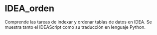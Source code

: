 # IDEA_orden
Comprende las tareas de indexar y ordenar tablas de datos en IDEA. Se muestra tanto el IDEAScript como su traducción en lenguaje Python.
